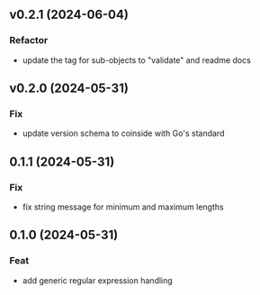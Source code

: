 ## v0.2.1 (2024-06-04)

### Refactor

- update the tag for sub-objects to "validate" and readme docs

## v0.2.0 (2024-05-31)

### Fix

- update version schema to coinside with Go's standard

## 0.1.1 (2024-05-31)

### Fix

- fix string message for minimum and maximum lengths

## 0.1.0 (2024-05-31)

### Feat

- add generic regular expression handling
